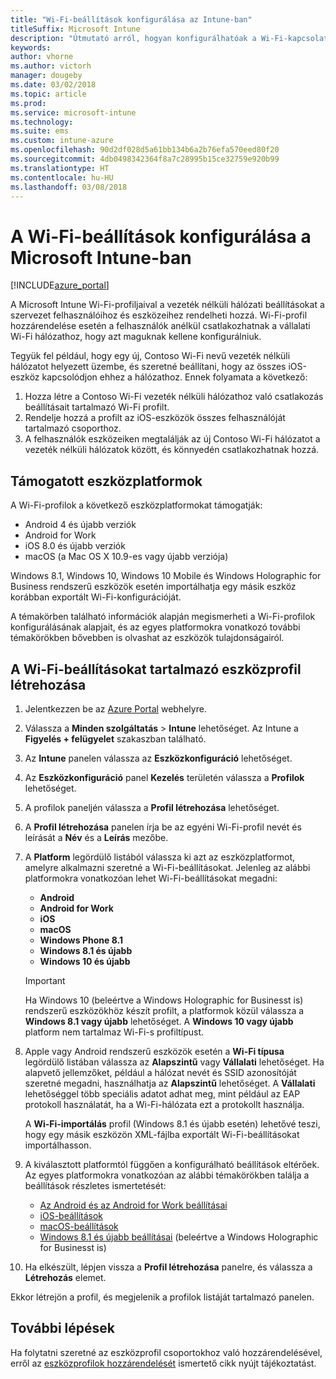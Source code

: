 ```yaml
---
title: "Wi-Fi-beállítások konfigurálása az Intune-ban"
titleSuffix: Microsoft Intune
description: "Útmutató arról, hogyan konfigurálhatóak a Wi-Fi-kapcsolatok felügyelt eszközökön a Microsoft Intune-nal."
keywords: 
author: vhorne
ms.author: victorh
manager: dougeby
ms.date: 03/02/2018
ms.topic: article
ms.prod: 
ms.service: microsoft-intune
ms.technology: 
ms.suite: ems
ms.custom: intune-azure
ms.openlocfilehash: 90d2df028d5a61bb134b6a2b76efa570eed80f20
ms.sourcegitcommit: 4db0498342364f8a7c28995b15ce32759e920b99
ms.translationtype: HT
ms.contentlocale: hu-HU
ms.lasthandoff: 03/08/2018
---
```

# <a name="how-to-configure-wi-fi-settings-in-microsoft-intune"></a>A Wi-Fi-beállítások konfigurálása a Microsoft Intune-ban

[!INCLUDE[azure_portal](./includes/azure_portal.md)]

A Microsoft Intune Wi-Fi-profiljaival a vezeték nélküli hálózati beállításokat a szervezet felhasználóihoz és eszközeihez rendelheti hozzá. Wi-Fi-profil hozzárendelése esetén a felhasználók anélkül csatlakozhatnak a vállalati Wi-Fi hálózathoz, hogy azt maguknak kellene konfigurálniuk.

Tegyük fel például, hogy egy új, Contoso Wi-Fi nevű vezeték nélküli hálózatot helyezett üzembe, és szeretné beállítani, hogy az összes iOS-eszköz kapcsolódjon ehhez a hálózathoz. Ennek folyamata a következő:

1. Hozza létre a Contoso Wi-Fi vezeték nélküli hálózathoz való csatlakozás beállításait tartalmazó Wi-Fi profilt.
2. Rendelje hozzá a profilt az iOS-eszközök összes felhasználóját tartalmazó csoporthoz.
3. A felhasználók eszközeiken megtalálják az új Contoso Wi-Fi hálózatot a vezeték nélküli hálózatok között, és könnyedén csatlakozhatnak hozzá.

## <a name="supported-device-platforms"></a>Támogatott eszközplatformok

A Wi-Fi-profilok a következő eszközplatformokat támogatják:

- Android 4 és újabb verziók
- Android for Work
- iOS 8.0 és újabb verziók
- macOS (a Mac OS X 10.9-es vagy újabb verziója)

Windows 8.1, Windows 10, Windows 10 Mobile és Windows Holographic for Business rendszerű eszközök esetén importálhatja egy másik eszköz korábban exportált Wi-Fi-konfigurációját.

A témakörben található információk alapján megismerheti a Wi-Fi-profilok konfigurálásának alapjait, és az egyes platformokra vonatkozó további témakörökben bővebben is olvashat az eszközök tulajdonságairól.

## <a name="create-a-device-profile-containing-wi-fi-settings"></a>A Wi-Fi-beállításokat tartalmazó eszközprofil létrehozása

1. Jelentkezzen be az [Azure Portal](https://portal.azure.com) webhelyre.
2. Válassza a **Minden szolgáltatás** > **Intune** lehetőséget. Az Intune a **Figyelés + felügyelet** szakaszban található.
3. Az **Intune** panelen válassza az **Eszközkonfiguráció** lehetőséget.
2. Az **Eszközkonfiguráció** panel **Kezelés** területén válassza a **Profilok** lehetőséget.
3. A profilok paneljén válassza a **Profil létrehozása** lehetőséget.
4. A **Profil létrehozása** panelen írja be az egyéni Wi-Fi-profil nevét és leírását a **Név** és a **Leírás** mezőbe.
5. A **Platform** legördülő listából válassza ki azt az eszközplatformot, amelyre alkalmazni szeretné a Wi-Fi-beállításokat. Jelenleg az alábbi platformokra vonatkozóan lehet Wi-Fi-beállításokat megadni:
    - **Android**
    - **Android for Work**
    - **iOS**
    - **macOS**
    - **Windows Phone 8.1**
    - **Windows 8.1 és újabb**
    - **Windows 10 és újabb**

   > [!IMPORTANT]
   > Ha Windows 10 (beleértve a Windows Holographic for Businesst is) rendszerű eszközökhöz készít profilt, a platformok közül válassza a **Windows 8.1 vagy újabb** lehetőséget. A **Windows 10 vagy újabb** platform nem tartalmaz Wi-Fi-s profiltípust. 

6. Apple vagy Android rendszerű eszközök esetén a **Wi-Fi típusa** legördülő listában válassza az **Alapszintű** vagy **Vállalati** lehetőséget. Ha alapvető jellemzőket, például a hálózat nevét és SSID azonosítóját szeretné megadni, használhatja az **Alapszintű** lehetőséget. A **Vállalati** lehetőséggel több speciális adatot adhat meg, mint például az EAP protokoll használatát, ha a Wi-Fi-hálózata ezt a protokollt használja. 

   A **Wi-Fi-importálás** profil (Windows 8.1 és újabb esetén) lehetővé teszi, hogy egy másik eszközön XML-fájlba exportált Wi-Fi-beállításokat importálhasson.
1. A kiválasztott platformtól függően a konfigurálható beállítások eltérőek. Az egyes platformokra vonatkozóan az alábbi témakörökben találja a beállítások részletes ismertetését:
    - [Az Android és az Android for Work beállításai](wi-fi-settings-android.md)
    - [iOS-beállítások](wi-fi-settings-ios.md)
    - [macOS-beállítások](wi-fi-settings-macos.md)
    - [Windows 8.1 és újabb beállításai](wi-fi-settings-import-windows-8-1.md) (beleértve a Windows Holographic for Businesst is)
1. Ha elkészült, lépjen vissza a **Profil létrehozása** panelre, és válassza a **Létrehozás** elemet.

Ekkor létrejön a profil, és megjelenik a profilok listáját tartalmazó panelen.

## <a name="next-steps"></a>További lépések

Ha folytatni szeretné az eszközprofil csoportokhoz való hozzárendelésével, erről az [eszközprofilok hozzárendelését](device-profile-assign.md) ismertető cikk nyújt tájékoztatást.
